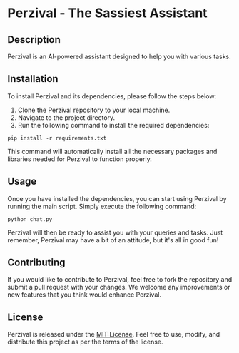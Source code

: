 # Perzival - The Sassiest Assistant

## Description
Perzival is an AI-powered assistant designed to help you with various tasks.

## Installation
To install Perzival and its dependencies, please follow the steps below:

1. Clone the Perzival repository to your local machine.
2. Navigate to the project directory.
3. Run the following command to install the required dependencies:

```shell
pip install -r requirements.txt
```

This command will automatically install all the necessary packages and libraries needed for Perzival to function properly.

## Usage
Once you have installed the dependencies, you can start using Perzival by running the main script. Simply execute the following command:

```shell
python chat.py
```

Perzival will then be ready to assist you with your queries and tasks. Just remember, Perzival may have a bit of an attitude, but it's all in good fun!

## Contributing
If you would like to contribute to Perzival, feel free to fork the repository and submit a pull request with your changes. We welcome any improvements or new features that you think would enhance Perzival.

## License
Perzival is released under the [MIT License](https://opensource.org/licenses/MIT). Feel free to use, modify, and distribute this project as per the terms of the license.
